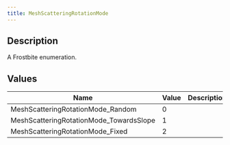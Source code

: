 ```yaml
---
title: MeshScatteringRotationMode
---
```

## Description

A Frostbite enumeration.

## Values

| Name                                     | Value | Description |
| ---------------------------------------- | ----- | ----------- |
| MeshScatteringRotationMode\_Random       | 0     |             |
| MeshScatteringRotationMode\_TowardsSlope | 1     |             |
| MeshScatteringRotationMode\_Fixed        | 2     |             |
